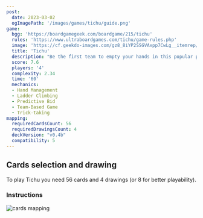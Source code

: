 ```yaml
---
post: 
  date: 2023-03-02
  ogImagePath: '/images/games/tichu/guide.png'
game:
  bgg: 'https://boardgamegeek.com/boardgame/215/tichu'
  rules: 'https://www.ultraboardgames.com/tichu/game-rules.php'
  image: 'https://cf.geekdo-images.com/gz8_8iYP2SSGVAxpp7CwLg__itemrep/img/lnzwJvF8Ez8vuV_QBKXuvqiWcK8=/fit-in/246x300/filters:strip_icc()/pic5854968.png'
  title: 'Tichu'
  description: "Be the first team to empty your hands in this popular partnership climbing card game."
  score: 7.6
  players: '4'
  complexity: 2.34
  time: '60'
  mechanics:
  - Hand Management
  - Ladder Climbing
  - Predictive Bid
  - Team-Based Game
  - Trick-taking 
mapping:
  requiredCardsCount: 56
  requiredDrawingsCount: 4
  deckVersion: "v0.4b"
  compatibility: 5
---
```


## Cards selection and drawing

To play Tichu you need 56 cards and 4 drawings (or 8 for better playability).

### Instructions

![cards mapping](/images/games/tichu/guide.png)
